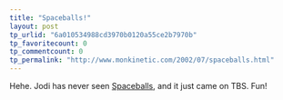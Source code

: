 ```yaml
---
title: "Spaceballs!"
layout: post
tp_urlid: "6a010534988cd3970b0120a55ce2b7970b"
tp_favoritecount: 0
tp_commentcount: 0
tp_permalink: "http://www.monkinetic.com/2002/07/spaceballs.html"
---
```

Hehe. Jodi has never seen <a href="http://us.imdb.com/Title?0094012">Spaceballs</a>, and it just came on TBS. Fun!
